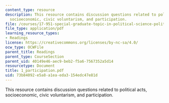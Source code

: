```yaml
---
content_type: resource
description: This resource contains discussion questions related to political acts,
  socioeconomic, civic voluntarism, and participation.
file: /courses/17-951-special-graduate-topic-in-political-science-political-behavior-fall-2005/73b84092e5a8a1eaeda3154edc47e81d_1_participation.pdf
file_type: application/pdf
learning_resource_types:
- Readings
license: https://creativecommons.org/licenses/by-nc-sa/4.0/
ocw_type: OCWFile
parent_title: Readings
parent_type: CourseSection
parent_uid: 40149e46-aec9-beb2-f5a6-7567352a5d14
resourcetype: Document
title: 1_participation.pdf
uid: 73b84092-e5a8-a1ea-eda3-154edc47e81d
---
```

This resource contains discussion questions related to political acts, socioeconomic, civic voluntarism, and participation.